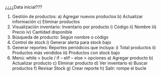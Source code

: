 ¿¿¿¿Data inicial???

1) Gestión de productos:
   a)	Agregar nuevos productos
   b)	Actualizar información
   c)	Eliminar productos
2) Visualización inventario: Inventario por producto
   i)	Código
   ii)	Nombre
   iii)	Precio
   iv)	Cantidad disponible
3) Búsqueda de producto: Según nombre o código
4) Control de stock
   i)	Generar alerta para stock bajo
5) Generar reportes: Reportes periódicos que incluya:
   i)	Total productos
   ii)	Productos más vendidos
   iii)	Productos con stock bajo
6) Menú:  while > bucle / if – elif – else > opciones
   a)	Agregar producto
   b)	Actualizar producto
   c)	Eliminar producto
   d)	Ver inventario
   e)	Buscar productos
   f)	Revisar Stock
   g)	Crear reporte
   h)	Salir: rompe el bucle
